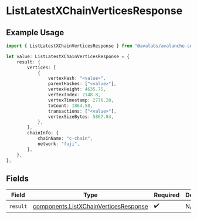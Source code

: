 # ListLatestXChainVerticesResponse

## Example Usage

```typescript
import { ListLatestXChainVerticesResponse } from "@avalabs/avalanche-sdk/models/operations";

let value: ListLatestXChainVerticesResponse = {
    result: {
        vertices: [
            {
                vertexHash: "<value>",
                parentHashes: ["<value>"],
                vertexHeight: 4635.75,
                vertexIndex: 2148.8,
                vertexTimestamp: 2776.28,
                txCount: 1864.58,
                transactions: ["<value>"],
                vertexSizeBytes: 5867.84,
            },
        ],
        chainInfo: {
            chainName: "c-chain",
            network: "fuji",
        },
    },
};
```

## Fields

| Field                                                                                          | Type                                                                                           | Required                                                                                       | Description                                                                                    |
| ---------------------------------------------------------------------------------------------- | ---------------------------------------------------------------------------------------------- | ---------------------------------------------------------------------------------------------- | ---------------------------------------------------------------------------------------------- |
| `result`                                                                                       | [components.ListXChainVerticesResponse](../../models/components/listxchainverticesresponse.md) | :heavy_check_mark:                                                                             | N/A                                                                                            |